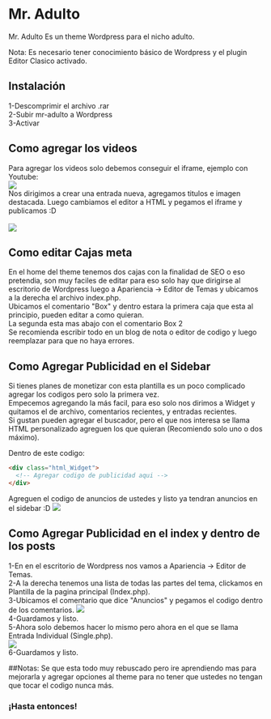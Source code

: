 <h1>Mr. Adulto</h1>

Mr. Adulto Es un theme Wordpress para el nicho adulto.

<div style="background-color:red>
Ojo! el theme no fue hecho por un profesional, fue hecho desde cero por una sola persona con menos de 1 mes de aprendizaje en desarrollo de Themes para Wordpress.
</div>
<div class="nota">Nota: Es necesario tener conocimiento básico de Wordpress y el plugin Editor Clasico activado.</div>

<h2>Instalación</h2>
1-Descomprimir el archivo .rar
<br>
2-Subir mr-adulto a Wordpress
<br>
3-Activar

<h2>Como agregar los videos</h2>
Para agregar los videos solo debemos conseguir el iframe, ejemplo con Youtube:
<br>
<img src="https://i.imgur.com/H0fSFjf.png"/>
<br>
Nos dirigimos a crear una entrada nueva, agregamos titulos e imagen destacada. Luego cambiamos el editor a HTML y pegamos el iframe y publicamos :D
<br>
<br>
<img src="https://i.imgur.com/cRPv1jU.png"/>

<h2>Como editar Cajas meta</h2>
En el home del theme tenemos dos cajas con la finalidad de SEO o eso pretendia, son muy faciles de editar para eso solo hay que dirigirse al escritorio de Wordpress luego a Apariencia → Editor de Temas y ubicamos a la derecha el archivo index.php.
<br>
Ubicamos el comentario "Box" y dentro estara la primera caja que esta al principio, pueden editar a como quieran.
<br>
La segunda esta mas abajo con el comentario Box 2
<br>
Se recomienda escribir todo en un blog de nota o editor de codigo y luego reemplazar para que no haya errores.


<h2>Como Agregar Publicidad en el Sidebar</h2>
Si tienes planes de monetizar con esta plantilla es un poco complicado agregar los codigos pero solo la primera vez.
<br>
Empecemos agregando la más facil, para eso solo nos dirimos a Widget y quitamos el de archivo, comentarios recientes, y entradas recientes.
<br>
Si gustan pueden agregar el buscador, pero el que nos interesa se llama HTML personalizado agreguen los que quieran (Recomiendo solo uno o dos máximo).

Dentro de este codigo:
```html
<div class="html_Widget">
  <!-- Agregar codigo de publicidad aqui -->
</div>
```
Agreguen el codigo de anuncios de ustedes y listo ya tendran anuncios en el sidebar :D
<img src="https://i.imgur.com/eTReCMz.png"/>
<br>

<h2>Como Agregar Publicidad en el index y dentro de los posts</h2>
1-En en el escritorio de Wordpress nos vamos a Apariencia → Editor de Temas.
<br>
2-A la derecha tenemos una lista de todas las partes del tema, clickamos en Plantilla de la pagina principal (Index.php).
<br>
3-Ubicamos el comentario que dice "Anuncios" y pegamos el codigo dentro de los comentarios.
<img src="https://i.imgur.com/QBCbD3N.png"/>
<br>
4-Guardamos y listo.
<br>
5-Ahora solo debemos hacer lo mismo pero ahora en el que se llama Entrada Individual (Single.php).
<br>
<img src="https://i.imgur.com/QBCbD3N.png"/>
<br>
6-Guardamos y listo.

##Notas:
Se que esta todo muy rebuscado pero ire aprendiendo mas para mejorarla y agregar opciones al theme para no tener que ustedes no tengan que tocar el codigo nunca más.

<h3>¡Hasta entonces!</h3>
